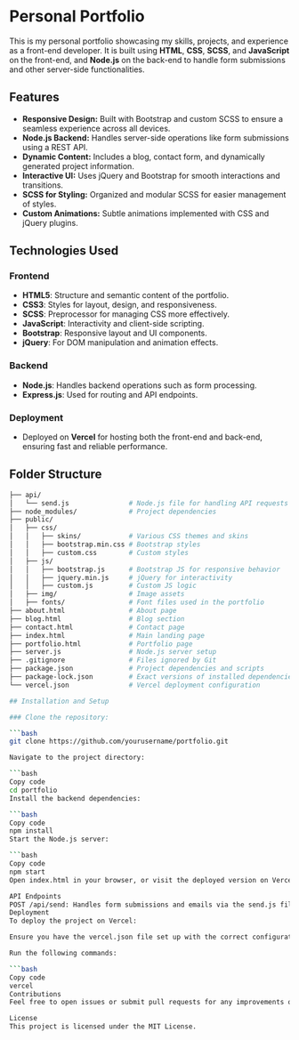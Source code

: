 # Personal Portfolio

This is my personal portfolio showcasing my skills, projects, and experience as a front-end developer. It is built using **HTML**, **CSS**, **SCSS**, and **JavaScript** on the front-end, and **Node.js** on the back-end to handle form submissions and other server-side functionalities.

## Features

- **Responsive Design:** Built with Bootstrap and custom SCSS to ensure a seamless experience across all devices.
- **Node.js Backend:** Handles server-side operations like form submissions using a REST API.
- **Dynamic Content:** Includes a blog, contact form, and dynamically generated project information.
- **Interactive UI:** Uses jQuery and Bootstrap for smooth interactions and transitions.
- **SCSS for Styling:** Organized and modular SCSS for easier management of styles.
- **Custom Animations:** Subtle animations implemented with CSS and jQuery plugins.

## Technologies Used

### Frontend
- **HTML5**: Structure and semantic content of the portfolio.
- **CSS3**: Styles for layout, design, and responsiveness.
- **SCSS**: Preprocessor for managing CSS more effectively.
- **JavaScript**: Interactivity and client-side scripting.
- **Bootstrap**: Responsive layout and UI components.
- **jQuery**: For DOM manipulation and animation effects.

### Backend
- **Node.js**: Handles backend operations such as form processing.
- **Express.js**: Used for routing and API endpoints.
  
### Deployment
- Deployed on **Vercel** for hosting both the front-end and back-end, ensuring fast and reliable performance.

## Folder Structure

```bash
├── api/
│   └── send.js               # Node.js file for handling API requests
├── node_modules/             # Project dependencies
├── public/
│   ├── css/
│   │   ├── skins/            # Various CSS themes and skins
│   │   ├── bootstrap.min.css # Bootstrap styles
│   │   ├── custom.css        # Custom styles
│   ├── js/
│   │   ├── bootstrap.js      # Bootstrap JS for responsive behavior
│   │   ├── jquery.min.js     # jQuery for interactivity
│   │   ├── custom.js         # Custom JS logic
│   ├── img/                  # Image assets
│   ├── fonts/                # Font files used in the portfolio
├── about.html                # About page
├── blog.html                 # Blog section
├── contact.html              # Contact page
├── index.html                # Main landing page
├── portfolio.html            # Portfolio page
├── server.js                 # Node.js server setup
├── .gitignore                # Files ignored by Git
├── package.json              # Project dependencies and scripts
├── package-lock.json         # Exact versions of installed dependencies
└── vercel.json               # Vercel deployment configuration

## Installation and Setup

### Clone the repository:

```bash
git clone https://github.com/yourusername/portfolio.git

Navigate to the project directory:

```bash
Copy code
cd portfolio
Install the backend dependencies:

```bash
Copy code
npm install
Start the Node.js server:

```bash
Copy code
npm start
Open index.html in your browser, or visit the deployed version on Vercel.

API Endpoints
POST /api/send: Handles form submissions and emails via the send.js file.
Deployment
To deploy the project on Vercel:

Ensure you have the vercel.json file set up with the correct configuration.

Run the following commands:

```bash
Copy code
vercel
Contributions
Feel free to open issues or submit pull requests for any improvements or suggestions!

License
This project is licensed under the MIT License.
